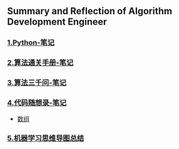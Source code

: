 ## Summary and Reflection of Algorithm Development Engineer

### [1.Python-笔记](https://github.com/Liao-Zhuolin/ML-Note/blob/main/Python-%E7%AC%94%E8%AE%B0.md)
### [2.算法通关手册-笔记](https://github.com/Liao-Zhuolin/ML-Note/blob/main/%E3%80%8A%E7%AE%97%E6%B3%95%E9%80%9A%E5%85%B3%E6%89%8B%E5%86%8C%E3%80%8B-%E7%AC%94%E8%AE%B0.md)
### [3.算法三千问-笔记](https://github.com/Liao-Zhuolin/ML-Note/blob/main/%E7%AE%97%E6%B3%95%E4%B8%89%E5%8D%83%E9%97%AE.md)
### [4.代码随想录-笔记](https://github.com/Liao-Zhuolin/ML-Note/tree/main/%E4%BB%A3%E7%A0%81%E9%9A%8F%E6%83%B3%E5%BD%95%E7%AC%94%E8%AE%B0)
- [数组](https://github.com/Liao-Zhuolin/ML-Note/blob/main/%E4%BB%A3%E7%A0%81%E9%9A%8F%E6%83%B3%E5%BD%95%E7%AC%94%E8%AE%B0/%E6%95%B0%E7%BB%84.md)
### [5.机器学习思维导图总结]()
